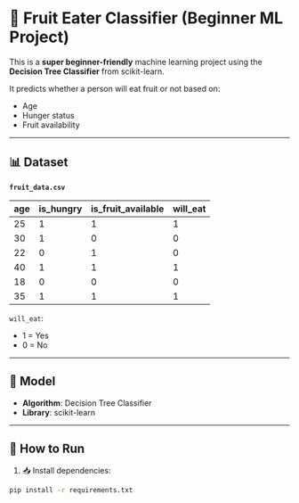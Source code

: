 # 🍎 Fruit Eater Classifier (Beginner ML Project)

This is a **super beginner-friendly** machine learning project using the **Decision Tree Classifier** from scikit-learn.

It predicts whether a person will eat fruit or not based on:
- Age
- Hunger status
- Fruit availability

---

## 📊 Dataset

**`fruit_data.csv`**

| age | is_hungry | is_fruit_available | will_eat |
|-----|-----------|--------------------|----------|
| 25  |     1     |         1          |    1     |
| 30  |     1     |         0          |    0     |
| 22  |     0     |         1          |    0     |
| 40  |     1     |         1          |    1     |
| 18  |     0     |         0          |    0     |
| 35  |     1     |         1          |    1     |

`will_eat`:  
- 1 = Yes  
- 0 = No

---

## 🧠 Model

- **Algorithm**: Decision Tree Classifier
- **Library**: scikit-learn

---

## 🚀 How to Run

1. 📥 Install dependencies:
```bash
pip install -r requirements.txt
